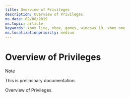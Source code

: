 ```yaml
---
title: Overview of Privileges
description: Overview of Privileges.
ms.date: 02/08/2019
ms.topic: article
keywords: xbox live, xbox, games, windows 10, xbox one
ms.localizationpriority: medium
---
```


# Overview of Privileges

> [!NOTE]
> This is preliminary documentation.

Overview of Privileges.
